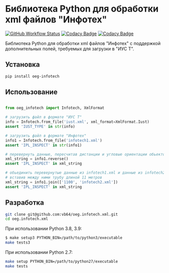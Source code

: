 # Библиотека Python для обработки xml файлов "Инфотех"
[![GitHub Workflow Status](https://img.shields.io/github/workflow/status/vb64/oeg.infotech.xml/oeg.infotech.xml%20tests?label=Python%202.7%203.8%203.9%20PEP%20257&style=plastic)](https://github.com/vb64/oeg.infotech.xml/actions?query=workflow%3A%22oeg.infotech.xml+tests%22)
[![Codacy Badge](https://api.codacy.com/project/badge/Grade/1c0b638957f44500a10694410a238294)](https://www.codacy.com/manual/vb64/oeg.infotech.xml?utm_source=github.com&amp;utm_medium=referral&amp;utm_content=vb64/oeg.infotech.xml&amp;utm_campaign=Badge_Grade)
[![Codacy Badge](https://api.codacy.com/project/badge/Coverage/1c0b638957f44500a10694410a238294)](https://www.codacy.com/manual/vb64/oeg.infotech.xml?utm_source=github.com&utm_medium=referral&utm_content=vb64/oeg.infotech.xml&utm_campaign=Badge_Coverage)

Библиотека Python для обработки xml файлов "Инфотех" с поддержкой дополнительных полей, требуемых для загрузки в "ИУС Т".

## Установка

```bash
pip install oeg-infotech
```

## Использование

```python

from oeg_infotech import Infotech, XmlFormat

# загрузить файл в формате "ИУС Т"
info = Infotech.from_file('iust.xml', xml_format=XmlFormat.Iust)
assert 'IUST_TYPE' in str(info)

# загрузить файл в формате "Инфотех"
info1 = Infotech.from_file('infotech1.xml')
assert 'IPL_INSPECT' in str(info1)

# перевернуть данные, пересчитав дистанции и угловые ориентации обьектов
xml_string = info1.reverse()
assert 'IPL_INSPECT' in xml_string

# обьединить перевернутые данные из infotech1.xml и данные из infotech2.xml,
# вставив между ними трубу длиной 11 метров
xml_string = info1.join(['1100', 'infotech2.xml'])
assert 'IPL_INSPECT' in xml_string
```

## Разработка

```bash
git clone git@github.com:vb64/oeg.infotech.xml.git
cd oeg.infotech.xml
```
При использовании Python 3.8, 3.9:
```bash
$ make setup3 PYTHON_BIN=/path/to/python3/executable
make tests3
```
При использовании Python 2.7:
```bash
make setup PYTHON_BIN=/path/to/python27/executable
make tests
```
